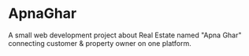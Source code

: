 # ApnaGhar
A small web development project about Real Estate named "Apna Ghar" connecting customer &amp; property owner on one platform.
